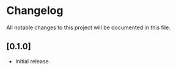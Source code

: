 # Changelog

All notable changes to this project will be documented in this file.

## [0.1.0]
 - Initial release.
